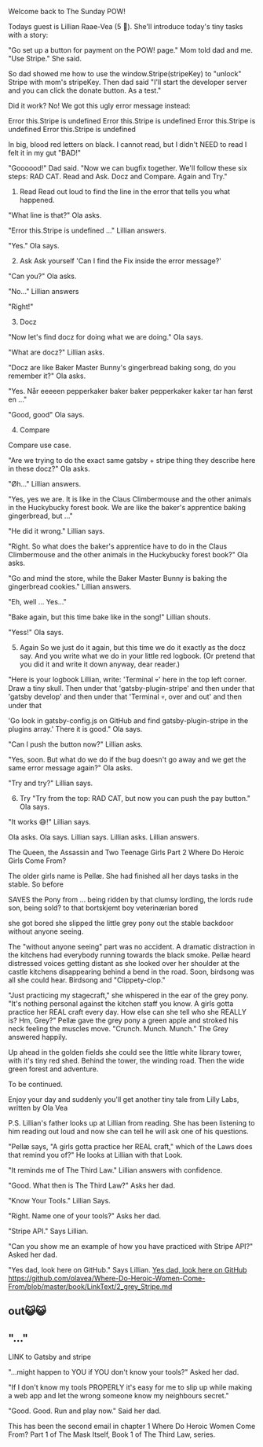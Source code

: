 Welcome back to The Sunday POW!

Todays guest is Lillian Raae-Vea (5 🦄). She'll introduce today's tiny tasks with a story:

"Go set up a button for payment on the POW! page." Mom told dad and me. "Use Stripe." She said.

So dad showed me how to use the window.Stripe(stripeKey) to "unlock" Stripe with mom's stripeKey. Then dad said "I'll start the developer server and you can click the donate button. As a test."

Did it work? No! We got this ugly error message instead:

Error this.Stripe is undefined
Error this.Stripe is undefined
Error this.Stripe is undefined
Error this.Stripe is undefined

In big, blood red letters on black. I cannot read, but I didn't NEED to read I felt it in my gut "BAD!"

"Goooood!" Dad said. "Now we can bugfix together. We'll follow these six steps: RAD CAT.
Read and
Ask.
Docz and
Compare.
Again and
Try."

1. Read
Read out loud to find the line in the error that tells you what happened.

"What line is that?" Ola asks.

"Error this.Stripe is undefined ..." Lillian answers.

"Yes." Ola says.

2. Ask
Ask yourself 'Can I find the Fix inside the error message?'

"Can you?" Ola asks.

"No..." Lillian answers

"Right!"

3. Docz

"Now let's find docz for doing what we are doing." Ola says.

"What are docz?" Lillian asks.

"Docz are like Baker Master Bunny's gingerbread baking song, do you remember it?" Ola asks.

"Yes. Når eeeeen pepperkaker baker baker pepperkaker kaker tar han først en ..."

"Good, good" Ola says.

4. Compare

Compare use case.

"Are we trying to do the exact same gatsby + stripe thing they describe here in these docz?" Ola asks.

"Øh..." Lillian answers.

"Yes, yes we are. It is like in the Claus Climbermouse and the other animals in the Huckybucky forest book. We are like the baker's apprentice baking gingerbread, but ..."

"He did it wrong." Lillian says.

"Right. So what does the baker's apprentice have to do in the Claus Climbermouse and the other animals in the Huckybucky forest book?" Ola asks.

"Go and mind the store, while the Baker Master Bunny is baking the gingerbread cookies." Lillian answers.

"Eh, well ... Yes..."

"Bake again, but this time bake like in the song!" Lillian shouts.

"Yess!" Ola says.

5. Again
So we just do it again, but this time we do it exactly as the docz say. And you write what we do in your little red logbook. (Or pretend that you did it and write it down anyway, dear reader.)

"Here is your logbook Lillian, write:
'Terminal 💀' here in the top left corner. Draw a tiny skull. Then under that
'gatsby-plugin-stripe' and then under that
'gatsby develop' and then under that
'Terminal 💀, over and out' and then under that

'Go look in gatsby-config.js on GitHub and find gatsby-plugin-stripe in the plugins array.' There it is good." Ola says.

"Can I push the button now?" Lillian asks.

"Yes, soon. But what do we do if the bug doesn't go away and we get the same error message again?" Ola asks.

"Try and try?" Lillian says.

6. Try
"Try from the top: RAD CAT, but now you can push the pay button." Ola says.

"It works 😅!" Lillian says.

 Ola asks.
 Ola says.
  Lillian says.
    Lillian asks.
 Lillian answers.

The Queen, the Assassin and Two Teenage Girls
Part 2
Where Do Heroic Girls Come From?

The older girls name is Pellæ. She had finished all her days tasks in the stable. So before

SAVES the Pony from ...
being ridden by that clumsy lordling, the lords rude son,
being sold? to that bortskjemt boy
veterinærian
bored



 she got bored she slipped the little grey pony out the stable backdoor without anyone seeing.

The "without anyone seeing" part was no accident. A dramatic distraction in the kitchens had everybody running towards the black smoke. Pellæ heard distressed voices getting distant as she looked over her shoulder at the castle kitchens disappearing behind a bend in the road. Soon, birdsong was all she could hear. Birdsong and "Clippety-clop."

"Just practicing my stagecraft," she whispered in the ear of the grey pony. "It's nothing personal against the kitchen staff you know. A girls gotta practice her REAL craft every day. How else can she tell who she REALLY is? Hm, Grey?" Pellæ gave the grey pony a green apple and stroked his neck feeling the muscles move. "Crunch. Munch. Munch." The Grey answered happily.

Up ahead in the golden fields she could see the little white library tower, with it's tiny red shed. Behind the tower, the winding road. Then the wide green forest and adventure.

To be continued.




Enjoy your day and suddenly you'll get another tiny tale from Lilly Labs, written by Ola Vea


P.S.
Lillian's father looks up at Lillian from reading. She has been listening to him reading out loud and now she can tell he will ask one of his questions.

"Pellæ says, "A girls gotta practice her REAL craft," which of the Laws does that remind you of?" He looks at Lillian with that Look.

"It reminds me of The Third Law." Lillian answers with confidence.

"Good. What then is The Third Law?" Asks her dad.

"Know Your Tools." Lillian Says.

"Right. Name one of your tools?" Asks her dad.

"Stripe API." Says Lillian.

"Can you show me an example of how you have practiced with Stripe API?" Asked her dad.

"Yes dad, look here on GitHub." Says Lillian.
[Yes dad, look here on GitHub](https://github.com/olavea/Where-Do-Heroic-Women-Come-From/blob/master/book/LinkText/2_grey_Stripe.md)
https://github.com/olavea/Where-Do-Heroic-Women-Come-From/blob/master/book/LinkText/2_grey_Stripe.md


out😺😺
--
"..."
--
LINK to Gatsby and stripe





"...might happen to YOU if YOU don't know your tools?" Asked her dad.

"If I don't know my tools PROPERLY it's easy for me to slip up while making a web app and let the wrong someone know my neighbours secret."

"Good. Good. Run and play now." Said her dad.

This has been the second email in chapter 1
Where Do Heroic Women Come From? Part 1 of
The Mask Itself, Book 1 of
The Third Law, series.
